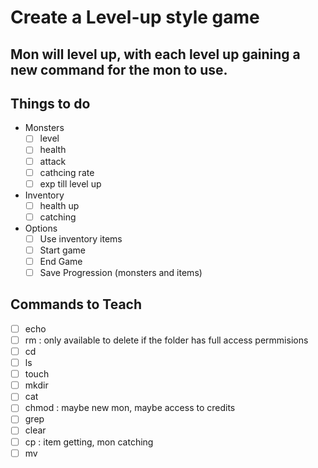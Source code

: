 # **Create a Level-up style game**

Mon will level up, with each level up gaining a new command for the mon to use. 
---

## Things to do
- Monsters 
  - [ ] level
  - [ ] health
  - [ ] attack
  - [ ] cathcing rate
  - [ ] exp till level up
- Inventory 
  - [ ] health up  
  - [ ] catching
- Options
  - [ ] Use inventory items
  - [ ] Start game
  - [ ] End Game
  - [ ] Save Progression (monsters and items)

## Commands to Teach
- [ ] echo
- [ ] rm
    : only available to delete if the folder has full access permmisions
- [ ] cd
- [ ] ls
- [ ] touch
- [ ] mkdir
- [ ] cat
- [ ] chmod
    : maybe new mon, maybe access to credits
- [ ] grep
- [ ] clear
- [ ] cp
    : item getting, mon catching
- [ ] mv

